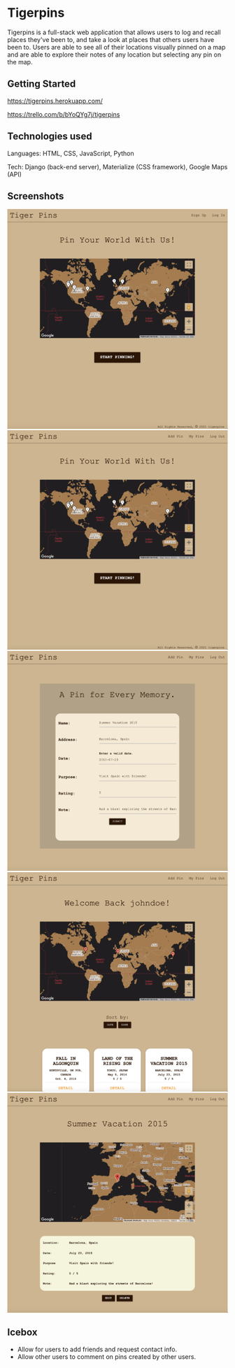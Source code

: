 # Tigerpins 
Tigerpins is a full-stack web application that allows users to log and recall places they've been to, and take a look at places that others users have been to. Users are able to see all of their locations visually pinned on a map and are able to explore their notes of any location but selecting any pin on the map.

## Getting Started

https://tigerpins.herokuapp.com/

https://trello.com/b/bYoQYg7j/tigerpins

## Technologies used

Languages: HTML, CSS, JavaScript, Python

Tech: Django (back-end server), Materialize (CSS framework), Google Maps (API)

## Screenshots
![homeNotLoggedIn](images/img1.png)
![homeLoggedIn](images/img2.png)
![addForm](images/add.png)
![userIndex](images/img3.png)
![userShow](images/img4.png)

## Icebox
- Allow for users to add friends and request contact info.
- Allow other users to comment on pins created by other users.